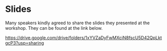 # Slides

Many speakers kindly agreed to share the slides they presented at the workshop. They can be found at the link below.

https://drive.google.com/drive/folders/1xYVZaDyFwMXciN8fscU5D42QpLktgcP3?usp=sharing
